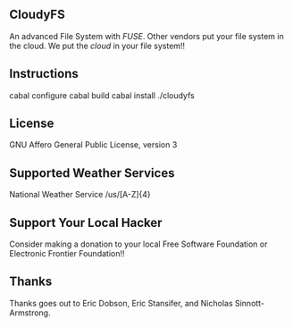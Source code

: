 CloudyFS
--------
An advanced File System with *FUSE*.
Other vendors put your file system in the cloud.
We put the *cloud* in your file system!!

Instructions
------------
cabal configure
cabal build
cabal install
./cloudyfs <mount point>

License
-------
GNU Affero General Public License, version 3

Supported Weather Services
--------------------------
National Weather Service
/us/[A-Z]{4}

Support Your Local Hacker
-------------------------
Consider making a donation to your local Free Software Foundation or Electronic Frontier Foundation!!

Thanks
------
Thanks goes out to Eric Dobson, Eric Stansifer, and Nicholas Sinnott-Armstrong.
